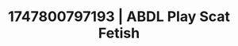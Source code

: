 ---
categories:
- Footjob
- Digital erotica realm
- Morning seduction
- Erotic gaze
- Dirty mind games
image: /assets/images/1747800797193.jpg
layout: post
seo:
  description: Featured content with artistic Scat Fetish, ABDL Play. HD images available.
  keywords: Scat Fetish, ABDL Play
  og_image: /assets/images/1747800797193.jpg
  schema_type: VisualArtwork
tags:
- '#1747800797193'
- Scat Fetish
- ABDL Play
title: 1747800797193 | ABDL Play Scat Fetish
---